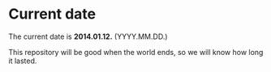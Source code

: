 # Current date

The current date is **2014.01.12.** (YYYY.MM.DD.)

This repository will be good when the world ends, so we will know how long it lasted.